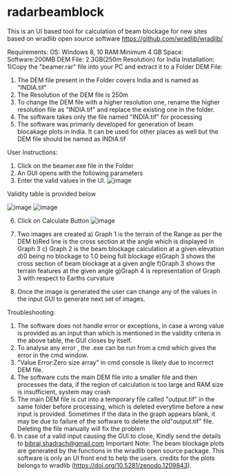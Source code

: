 # radarbeamblock
This is an UI based tool for calculation of beam blockage for new sites based on wradlib open source software https://github.com/wradlib/wradlib/

Requirements:
OS: Windows 8, 10
RAM:Minimum 4 GB
Space: 
 Software:200MB
 DEM File: 2.3GB(250m Resolution) for India
Installation:
1)Copy the "beamer.rar" file into your PC and extract it to a Folder
DEM File:
1) The DEM file present in the Folder covers India and is named as "INDIA.tif"
2) The Resolution of the DEM file is 250m
3) To change the DEM file with a higher resolution one, rename the higher resolution file as 
"INDIA.tif" and replace the existing one in the folder.
4) The software takes only the file named "INDIA.tif" for processing
5) The software was primarily developed for generation of beam blocakage plots in India. It can be used for other places as well but the DEM file should be named as INDIA.tif
   
User Instructions:
1) Click on the beamer.exe file in the Folder
2) An GUI opens with the following parameters
3) Enter the valid values in the UI.
   ![image](https://github.com/user-attachments/assets/d24fc0be-1dfc-4227-a1ac-0ef36a18235e)


Validity table is provided below

![image](https://github.com/user-attachments/assets/d752917b-6c46-4294-98a6-e6b9c425bf0b)
![image](https://github.com/user-attachments/assets/eeac8221-47d3-493a-bc64-e0a95ab7189e)


6) Click on Calculate Button
 ![image](https://github.com/user-attachments/assets/d3184a7c-d50e-43a9-a726-27f0a5a3ca78)
 
 
8) Two images are created
a) Graph 1 is the terrain of the Range as per the DEM
b)Red line is the cross section at the angle which is displayed in Graph 3
c) Graph 2 is the beam blockage calculation at a given elevation
d)0 being no blockage to 1.0 being full blockage
e)Graph 3 shows the cross section of beam blockage at a given angle
f)Graph 3 shows the terrain features at the given angle
g)Graph 4 is representation of Graph 3 with respect to Earths curvature
9) Once the image is generated the user can change any of the values in the input GUI to 
generate next set of images.

Troubleshooting:
1. The software does not handle error or exceptions, in case a wrong value is provided 
as an input than which is mentioned in the validity criteria in the above table, the 
GUI closes by itself.    
2. To analyse any error , the .exe can be run from a cmd which gives the error in the 
cmd window.
4. "Value Error:Zero size array" in cmd console is likely due to incorrect DEM file.
5. The software cuts the main DEM file into a smaller file and then processes the data, 
if the region of calculation is too large and RAM size is insufficient, system may 
crash
6. The main DEM file is cut into a temporary file called "output.tif" in the same folder 
before processing, which is deleted everytime before a new input is provided. 
Sometimes if the data in the graph appears blank, it may be due to failure of the 
software to delete the old"output.tif" file. Deleting the file manually will fix the 
problem
7. In case of a valid input causing the GUI to close, Kindly send the details to 
bibraj.shadrach@gmail.com 
Important Note:
The beam blockage plots are generated by the functions in the wradlib open source package. This software is only an UI front end to help the users. credits for the plots belongs to  wradlib (https://doi.org/10.5281/zenodo.1209843).
